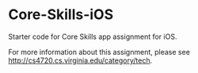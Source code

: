 # Core-Skills-iOS
Starter code for Core Skills app assignment for iOS.

For more information about this assignment, please see http://cs4720.cs.virginia.edu/category/tech.
